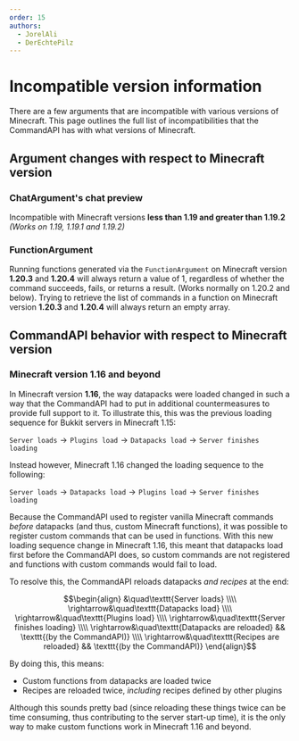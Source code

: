 ```yaml
---
order: 15
authors:
  - JorelAli
  - DerEchtePilz
---
```


# Incompatible version information

There are a few arguments that are incompatible with various versions of Minecraft. This page outlines the full list of incompatibilities that the CommandAPI has with what versions of Minecraft.

## Argument changes with respect to Minecraft version

### ChatArgument's chat preview

Incompatible with Minecraft versions **less than 1.19 and greater than 1.19.2** _(Works on 1.19, 1.19.1 and 1.19.2)_

### FunctionArgument

Running functions generated via the `FunctionArgument` on Minecraft version **1.20.3** and **1.20.4** will always return a value of 1, regardless of whether the command succeeds, fails, or returns a result. (Works normally on 1.20.2 and below). Trying to retrieve the list of commands in a function on Minecraft version **1.20.3** and **1.20.4** will always return an empty array.

## CommandAPI behavior with respect to Minecraft version

### Minecraft version 1.16 and beyond

In Minecraft version **1.16**, the way datapacks were loaded changed in such a way that the CommandAPI had to put in additional countermeasures to provide full support to it. To illustrate this, this was the previous loading sequence for Bukkit servers in Minecraft 1.15:

$\texttt{Server loads}\rightarrow\texttt{Plugins load}\rightarrow\texttt{Datapacks load}\rightarrow\texttt{Server finishes loading}$

Instead however, Minecraft 1.16 changed the loading sequence to the following:

$\texttt{Server loads}\rightarrow\texttt{Datapacks load}\rightarrow\texttt{Plugins load}\rightarrow\texttt{Server finishes loading}$

Because the CommandAPI used to register vanilla Minecraft commands _before_ datapacks (and thus, custom Minecraft functions), it was possible to register custom commands that can be used in functions. With this new loading sequence change in Minecraft 1.16, this meant that datapacks load first before the CommandAPI does, so custom commands are not registered and functions with custom commands would fail to load.

To resolve this, the CommandAPI reloads datapacks _and recipes_ at the end:

$$\begin{align}
&\quad\texttt{Server loads} \\\\
\rightarrow&\quad\texttt{Datapacks load} \\\\
\rightarrow&\quad\texttt{Plugins load} \\\\
\rightarrow&\quad\texttt{Server finishes loading} \\\\
\rightarrow&\quad\texttt{Datapacks are reloaded} && \texttt{(by the CommandAPI)} \\\\
\rightarrow&\quad\texttt{Recipes are reloaded} && \texttt{(by the CommandAPI)}
\end{align}$$

By doing this, this means:

- Custom functions from datapacks are loaded twice
- Recipes are reloaded twice, _including_ recipes defined by other plugins

Although this sounds pretty bad (since reloading these things twice can be time consuming, thus contributing to the server start-up time), it is the only way to make custom functions work in Minecraft 1.16 and beyond.
